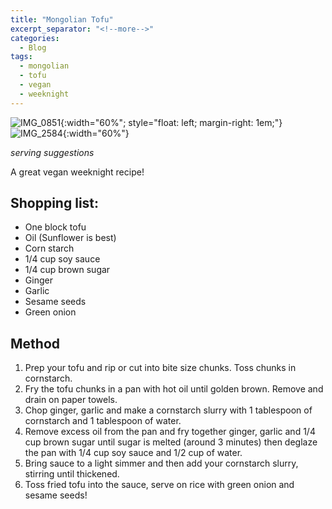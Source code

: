 ```yaml
---
title: "Mongolian Tofu"
excerpt_separator: "<!--more-->"
categories:
  - Blog
tags:
  - mongolian
  - tofu
  - vegan
  - weeknight
---
```

![IMG_0851](https://github.com/awoolfe/awoolfe.github.io/assets/46086565/d3063fff-c65f-4515-be7a-e9662269b005){:width="60%"; style="float: left; margin-right: 1em;"}
![IMG_2584](https://github.com/awoolfe/awoolfe.github.io/assets/46086565/3a256679-7dc6-4f38-a1c9-8159f2277a0f){:width="60%"}

*serving suggestions*

A great vegan weeknight recipe!

## Shopping list:
- One block tofu
- Oil (Sunflower is best)
- Corn starch
- 1/4 cup soy sauce
- 1/4 cup brown sugar
- Ginger
- Garlic
- Sesame seeds
- Green onion

## Method
1. Prep your tofu and rip or cut into bite size chunks. Toss chunks in cornstarch.
2. Fry the tofu chunks in a pan with hot oil until golden brown. Remove and drain on paper towels.
3. Chop ginger, garlic and make a cornstarch slurry with 1 tablespoon of cornstarch and 1 tablespoon of water.
4. Remove excess oil from the pan and fry together ginger, garlic and 1/4 cup brown sugar until sugar is melted (around 3 minutes) then deglaze the pan with 1/4 cup soy sauce and 1/2 cup of water.
5. Bring sauce to a light simmer and then add your cornstarch slurry, stirring until thickened.
6. Toss fried tofu into the sauce, serve on rice with green onion and sesame seeds!
